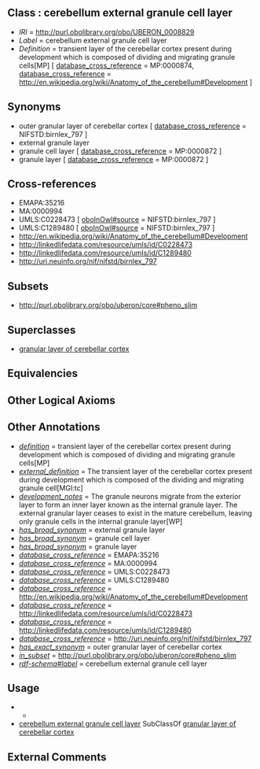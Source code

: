 
## Class : cerebellum external granule cell layer

 * *IRI* = http://purl.obolibrary.org/obo/UBERON_0008829
 * *Label* = cerebellum external granule cell layer
 * *Definition* = transient layer of the cerebellar cortex present during development which is composed of dividing and migrating granule cells[MP] [ [database_cross_reference](../../ef/oboInOwl#hasDbXref.md) = MP:0000874, [database_cross_reference](../../ef/oboInOwl#hasDbXref.md) = http://en.wikipedia.org/wiki/Anatomy_of_the_cerebellum#Development ]

## Synonyms

 * outer granular layer of cerebellar cortex [ [database_cross_reference](../../ef/oboInOwl#hasDbXref.md) = NIFSTD:birnlex_797 ]
 * external granule layer
 * granule cell layer [ [database_cross_reference](../../ef/oboInOwl#hasDbXref.md) = MP:0000872 ]
 * granule layer [ [database_cross_reference](../../ef/oboInOwl#hasDbXref.md) = MP:0000872 ]

## Cross-references

 * EMAPA:35216
 * MA:0000994
 * UMLS:C0228473 [ [oboInOwl#source](../../ce/oboInOwl#source.md) = NIFSTD:birnlex_797 ]
 * UMLS:C1289480 [ [oboInOwl#source](../../ce/oboInOwl#source.md) = NIFSTD:birnlex_797 ]
 * http://en.wikipedia.org/wiki/Anatomy_of_the_cerebellum#Development
 * http://linkedlifedata.com/resource/umls/id/C0228473
 * http://linkedlifedata.com/resource/umls/id/C1289480
 * http://uri.neuinfo.org/nif/nifstd/birnlex_797

## Subsets

 * http://purl.obolibrary.org/obo/uberon/core#pheno_slim

## Superclasses

 * [granular layer of cerebellar cortex](../../UBERON/56/UBERON_0002956.md)

## Equivalencies


## Other Logical Axioms


## Other Annotations

 * *[definition](../../IAO/15/IAO_0000115.md)* = transient layer of the cerebellar cortex present during development which is composed of dividing and migrating granule cells[MP]
 * *[external_definition](../../UBPROP/01/UBPROP_0000001.md)* = The transient layer of the cerebellar cortex present during development which is composed of the dividing and migrating granule cell[MGI:tc]
 * *[development_notes](../../UBPROP/11/UBPROP_0000011.md)* = The granule neurons migrate from the exterior layer to form an inner layer known as the internal granule layer. The external granular layer ceases to exist in the mature cerebellum, leaving only granule cells in the internal granule layer[WP]
 * *[has_broad_synonym](../../ym/oboInOwl#hasBroadSynonym.md)* = external granule layer
 * *[has_broad_synonym](../../ym/oboInOwl#hasBroadSynonym.md)* = granule cell layer
 * *[has_broad_synonym](../../ym/oboInOwl#hasBroadSynonym.md)* = granule layer
 * *[database_cross_reference](../../ef/oboInOwl#hasDbXref.md)* = EMAPA:35216
 * *[database_cross_reference](../../ef/oboInOwl#hasDbXref.md)* = MA:0000994
 * *[database_cross_reference](../../ef/oboInOwl#hasDbXref.md)* = UMLS:C0228473
 * *[database_cross_reference](../../ef/oboInOwl#hasDbXref.md)* = UMLS:C1289480
 * *[database_cross_reference](../../ef/oboInOwl#hasDbXref.md)* = http://en.wikipedia.org/wiki/Anatomy_of_the_cerebellum#Development
 * *[database_cross_reference](../../ef/oboInOwl#hasDbXref.md)* = http://linkedlifedata.com/resource/umls/id/C0228473
 * *[database_cross_reference](../../ef/oboInOwl#hasDbXref.md)* = http://linkedlifedata.com/resource/umls/id/C1289480
 * *[database_cross_reference](../../ef/oboInOwl#hasDbXref.md)* = http://uri.neuinfo.org/nif/nifstd/birnlex_797
 * *[has_exact_synonym](../../ym/oboInOwl#hasExactSynonym.md)* = outer granular layer of cerebellar cortex
 * *[in_subset](../../et/oboInOwl#inSubset.md)* = http://purl.obolibrary.org/obo/uberon/core#pheno_slim
 * *[rdf-schema#label](../../el/rdf-schema#label.md)* = cerebellum external granule cell layer

## Usage

 * -
 * [cerebellum external granule cell layer](../../UBERON/29/UBERON_0008829.md) SubClassOf [granular layer of cerebellar cortex](../../UBERON/56/UBERON_0002956.md)

## External Comments

